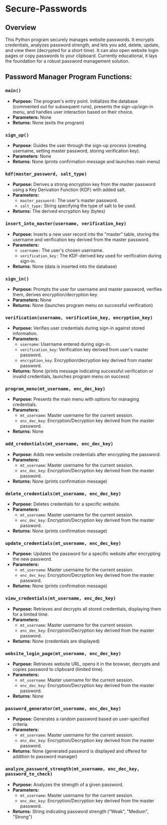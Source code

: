 # Secure-Passwords

## Overview
This Python program securely manages website passwords. It encrypts credentials, analyzes password strength, and lets you add, delete, update, and view them (decrypted for a short time). It can also open website login pages or copy passwords to your clipboard. Currently educational, it lays the foundation for a robust password management solution. 

## Password Manager Program Functions:

### `main()`

- **Purpose:** The program's entry point. Initializes the database (commented out for subsequent runs), presents the sign-up/sign-in menu, and handles user interaction based on their choice.
- **Parameters:** None
- **Returns:** None (exits the program)

### `sign_up()`
- **Purpose**: Guides the user through the sign-up process (creating username, setting master password, storing verification key).
- **Parameters**: None
- **Returns**: None (prints confirmation message and launches main menu)

### `kdf(master_password, salt_type)`
- **Purpose:** Derives a strong encryption key from the master password using a Key Derivation Function (KDF) with added salt.
- **Parameters:**
    * `master_password:` The user's master password.
    * `salt_type:` String specifying the type of salt to be used.
- **Returns:** The derived encryption key (bytes)

### `insert_into_master(username, verification_key)`
- **Purpose:** Inserts a new user record into the "master" table, storing the username and verification key derived from the master password.
- **Parameters:**
    * `username:` The user's chosen username.
    * `verification_key:` The KDF-derived key used for verification during sign-in.
- **Returns:** None (data is inserted into the database)

### `sign_in()`
- **Purpose:** Prompts the user for username and master password, verifies them, derives encryption/decryption key.
- **Parameters:** None
- **Returns:** None (launches program menu on successful verification)


### `verification(username, verification_key, encryption_key)`
- **Purpose:** Verifies user credentials during sign-in against stored information.
- **Parameters:**
    * `username`: Username entered during sign-in.
    * `verification_key`: Verification key derived from user's master password.
    * `encryption_key`: Encryption/decryption key derived from master password.
- **Returns:** None (prints message indicating successful verification or invalid credentials, launches program menu on success)


### `program_menu(mt_username, enc_dec_key)`
- **Purpose:** Presents the main menu with options for managing credentials.
- **Parameters:**
    * `mt_username`: Master username for the current session.
    * `enc_dec_key`: Encryption/Decryption key derived from the master password.
- **Returns:** None

### `add_credentials(mt_username, enc_dec_key)`
- **Purpose:** Adds new website credentials after encrypting the password.
- **Parameters:**
   * `mt_username`: Master username for the current session.
   * `enc_dec_key`: Encryption/Decryption key derived from the master password.
- **Returns:** None (prints confirmation message)

### `delete_credentials(mt_username, enc_dec_key)`
- **Purpose:** Deletes credentials for a specific website.
- **Parameters:**
   * `mt_username`: Master username for the current session.
   * `enc_dec_key`: Encryption/Decryption key derived from the master password.
- **Returns:** None (prints confirmation message)

### `update_credentials(mt_username, enc_dec_key)`
- **Purpose:** Updates the password for a specific website after encrypting the new password.
- **Parameters:**
   * `mt_username`: Master username for the current session.
   * `enc_dec_key`: Encryption/Decryption key derived from the master password.
- **Returns:** None (prints confirmation message)

### `view_credentials(mt_username, enc_dec_key)`
- **Purpose:** Retrieves and decrypts all stored credentials, displaying them for a limited time.
- **Parameters:**
   * `mt_username`: Master username for the current session.
   * `enc_dec_key`: Encryption/Decryption key derived from the master password.
- **Returns:** None (credentials are displayed)

### `website_login_page(mt_username, enc_dec_key)`
- **Purpose:** Retrieves website URL, opens it in the browser, decrypts and copies password to clipboard (limited time).
- **Parameters:**
   * `mt_username`: Master username for the current session.
   * `enc_dec_key`: Encryption/Decryption key derived from the master password.
- **Returns:** None

### `password_generator(mt_username, enc_dec_key)`
- **Purpose:** Generates a random password based on user-specified criteria.
- **Parameters:**
   * `mt_username`: Master username for the current session.
   * `enc_dec_key`: Encryption/Decryption key derived from the master password.
- **Returns:** None (generated password is displayed and offered for addition to password manager)

### `analyze_password_strength(mt_username, enc_dec_key, password_to_check)`
- **Purpose:** Analyzes the strength of a given password.
- **Parameters:**
   * `mt_username`: Master username for the current session.
   * `enc_dec_key`: Encryption/Decryption key derived from the master password.
- **Returns:** String indicating password strength ("Weak", "Medium", "Strong")
